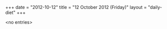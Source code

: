 +++
date = "2012-10-12"
title = "12 October 2012 (Friday)"
layout = "daily-diet"
+++

\<no entries\>